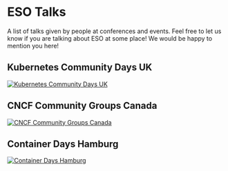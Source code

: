# ESO Talks

A list of talks given by people at conferences and events. Feel free to let us know if you are talking about ESO at some place! We would be happy to mention you here!

## Kubernetes Community Days UK

[![Kubernetes Community Days UK](https://img.youtube.com/vi/IsoQWxw3Nk4/0.jpg)](https://www.youtube.com/watch?v=IsoQWxw3Nk4)

## CNCF Community Groups Canada

[![CNCF Community Groups Canada](https://img.youtube.com/vi/CsJgfHQA0SQ/0.jpg)](https://www.youtube.com/watch?v=CsJgfHQA0SQ)

## Container Days Hamburg

[![Container Days Hamburg](https://img.youtube.com/vi/_ZDkHLRYujo/0.jpg)](https://www.youtube.com/watch?v=_ZDkHLRYujo)

